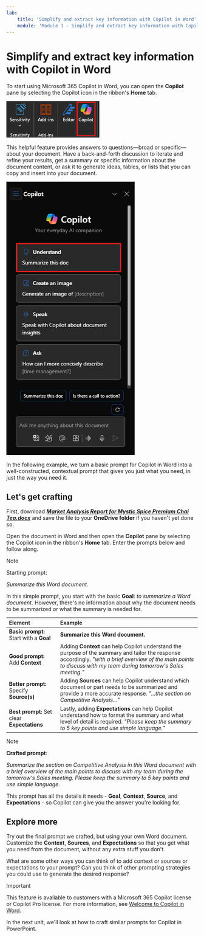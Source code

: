 ```yaml
---
lab:
    title: 'Simplify and extract key information with Copilot in Word'
    module: 'Module 1 - Simplify and extract key information with Copilot in Word'
---
```


# Simplify and extract key information with Copilot in Word

To start using Microsoft 365 Copilot in Word, you can open the **Copilot** pane by selecting the Copilot icon in the ribbon's **Home** tab.

![Screenshot of the Copilot icon in the Word ribbon.](../media/summarize_copilot-ribbon-word.png)

This helpful feature provides answers to questions—broad or specific—about your document. Have a back-and-forth discussion to iterate and refine your results, get a summary or specific information about the document content, or ask it to generate ideas, tables, or lists that you can copy and insert into your document.

![Screenshot of the Copilot panel in Word upon first opening.](../media/summarize_copilot-pane-word.png)

In the following example, we turn a basic prompt for Copilot in Word into a well-constructed, contextual prompt that gives you just what you need, in just the way you need it.

## Let's get crafting

First, download **_[Market Analysis Report for Mystic Spice Premium Chai Tea.docx](https://go.microsoft.com/fwlink/?linkid=2268826)_** and save the file to your **OneDrive folder** if you haven't yet done so.

Open the document in Word and then open the **Copilot** pane by selecting the Copilot icon in the ribbon's **Home** tab. Enter the prompts below and follow along.

> [!NOTE]
> Starting prompt:
>
> _Summarize this Word document._

In this simple prompt, you start with the basic **Goal**: _to summarize a Word document._ However, there's no information about why the document needs to be summarized or what the summary is needed for.

| Element | Example |
| :------ | :------- |
| **Basic prompt:** Start with a **Goal** | **Summarize this Word document.** |
| **Good prompt:** Add **Context** | Adding **Context** can help Copilot understand the purpose of the summary and tailor the response accordingly. _"with a brief overview of the main points to discuss with my team during tomorrow's Sales meeting."_ |
| **Better prompt:** Specify **Source(s)** | Adding **Sources** can help Copilot understand which document or part needs to be summarized and provide a more accurate response. _"...the section on Competitive Analysis..."_ |
| **Best prompt:** Set clear **Expectations** | Lastly, adding **Expectations** can help Copilot understand how to format the summary and what level of detail is required. _"Please keep the summary to 5 key points and use simple language."_ |

> [!NOTE]
> **Crafted prompt**:
>
> _Summarize the section on Competitive Analysis in this Word document with a brief overview of the main points to discuss with my team during the tomorrow's Sales meeting. Please keep the summary to 5 key points and use simple language._

This prompt has all the details it needs - **Goal**, **Context**, **Source**, and **Expectations** - so Copilot can give you the answer you're looking for.

## Explore more

Try out the final prompt we crafted, but using your own Word document. Customize the **Context**, **Sources**, and **Expectations** so that you get what you need from the document, without any extra stuff you don't.

What are some other ways you can think of to add context or sources or expectations to your prompt? Can you think of other prompting strategies you could use to generate the desired response?

> [!IMPORTANT]
> This feature is available to customers with a Microsoft 365 Copilot license or Copilot Pro license. For more information, see [Welcome to Copilot in Word](https://support.microsoft.com/office/welcome-to-copilot-in-word-2135e85f-a467-463b-b2f0-c51a46d625d1).

In the next unit, we'll look at how to craft similar prompts for Copilot in PowerPoint.

